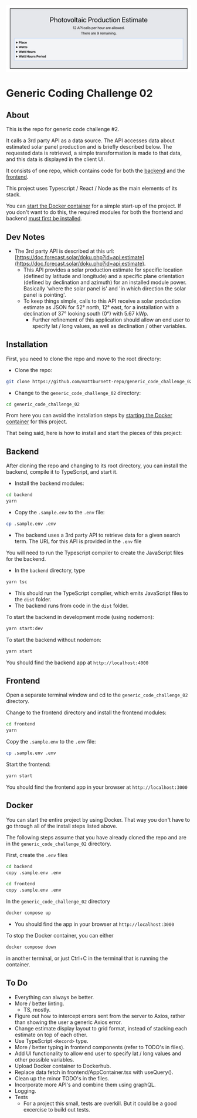 ![repo header](images/header.png?raw=true "Generic FSE Code Challenge 02")

# Generic Coding Challenge 02

## About

This is the repo for generic code challenge #2.

It calls a 3rd party API as a data source. The API accesses data about estimated solar panel production and is briefly described below.
The requested data is retrieved, a simple transformation is made to that data, and this data is displayed in the client UI.

It consists of one repo, which contains code for both the [backend](./backend) and the [frontend](./frontend).

This project uses Typescript / React / Node as the main elements of its stack.

You can [start the Docker container](#docker) for a simple start-up of the project. If you don't want to do this, the required modules for both the frontend and backend [must first be installed](#installation).

## Dev Notes

- The 3rd party API is described at this url: [https://doc.forecast.solar/doku.php?id=api:estimate](https://doc.forecast.solar/doku.php?id=api:estimate).
  - This API provides a solar production estimate for specific location (defined by latitude and longitude) and a specific plane orientation (defined by declination and azimuth) for an installed module power. Basically 'where the solar panel is' and 'in which direction the solar panel is pointing'.
  - To keep things simple, calls to this API receive a solar production estimate as JSON for 52° north, 12° east, for a installation with a declination of 37° looking south (0°) with 5.67 kWp.
    - Further refinement of this application should allow an end user to specify lat / long values, as well as declination / other variables.

## Installation

First, you need to clone the repo and move to the root directory:

- Clone the repo:

```sh
git clone https://github.com/mattburnett-repo/generic_code_challenge_02
```

- Change to the `generic_code_challenge_02` directory:

```sh
cd generic_code_challenge_02
```

From here you can avoid the installation steps by [starting the Docker container](#docker) for this project.

That being said, here is how to install and start the pieces of this project:

## Backend

After cloning the repo and changing to its root directory, you can install the backend, compile it to TypeScript, and start it.

- Install the backend modules:

```sh
cd backend
yarn
```

- Copy the `.sample.env` to the `.env` file:

```sh
cp .sample.env .env
```

- The backend uses a 3rd party API to retrieve data for a given search term. The URL for this API is provided in the `.env` file

You will need to run the Typescript compiler to create the JavaScript files for the backend.

- In the `backend` directory, type

```sh
yarn tsc
```

- This should run the TypeScript complier, which emits JavaScript files to the `dist` folder.
- The backend runs from code in the `dist` folder.

To start the backend in development mode (using nodemon):

```sh
yarn start:dev
```

To start the backend without nodemon:

```sh
yarn start
```

You should find the backend app at `http://localhost:4000`

## Frontend

Open a separate terminal window and cd to the `generic_code_challenge_02` directory.

Change to the frontend directory and install the frontend modules:

```sh
cd frontend
yarn
```

Copy the `.sample.env` to the `.env` file:

```sh
cp .sample.env .env
```

Start the frontend:

```sh
yarn start
```

You should find the frontend app in your browser at `http://localhost:3000`

## Docker

You can start the entire project by using Docker. That way you don't have to go through all of the install steps listed above.

The following steps assume that you have already cloned the repo and are in the `generic_code_challenge_02` directory.

First, create the `.env` files

```sh
cd backend
copy .sample.env .env
```

```sh
cd frontend
copy .sample.env .env
```

In the `generic_code_challenge_02` directory

```sh
docker compose up
```

- You should find the app in your browser at `http://localhost:3000`

To stop the Docker container, you can either

```sh
docker compose down
```

in another terminal, or just Ctrl+C in the terminal that is running the container.

## To Do

- Everything can always be better.
- More / better linting.
  - TS, mostly.
- Figure out how to intercept errors sent from the server to Axios, rather than showing the user a generic Axios error.
- Change estimate display layout to grid format, instead of stacking each estimate on top of each other.
- Use TypeScript `<Record>` type.
- More / better typing in frontend components (refer to TODO's in files).
- Add UI functionality to allow end user to specify lat / long values and other possible variables.
- Upload Docker container to Dockerhub.
- Replace data fetch in frontend/AppContainer.tsx with useQuery().
- Clean up the minor TODO's in the files.
- Incorporate more API's and combine them using graphQL.
- Logging.
- Tests
  - For a project this small, tests are overkill. But it could be a good excercise to build out tests.

